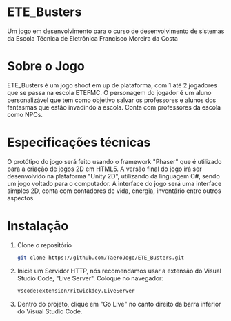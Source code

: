 # ETE_Busters
Um jogo em desenvolvimento para o curso de desenvolvimento de sistemas da Escola Técnica de Eletrônica Francisco Moreira da Costa

# Sobre o Jogo
ETE_Busters é um jogo shoot em up de plataforma, com 1 até 2 jogadores que se passa na escola ETEFMC. O personagem do jogador é um aluno personalizável que tem como objetivo salvar os professores e alunos dos fantasmas que estão invadindo a escola. Conta com professores da escola como NPCs.

# Especificações técnicas
O protótipo do jogo será feito usando o framework "Phaser" que é utilizado para a criação de jogos 2D em HTML5.
A versão final do jogo irá ser desenvolvido na plataforma "Unity 2D", utilizando da linguagem C#, sendo um jogo voltado para o computador.
A interface do jogo será uma interface simples 2D, conta com contadores de vida, energia, inventário entre outros aspectos.

# Instalação
1. Clone o repositório
   ```sh
   git clone https://github.com/TaeroJogo/ETE_Busters.git
   ```
2. Inicie um Servidor HTTP, nós recomendamos usar a extensão do Visual Studio Code, "Live Server". Coloque no navegador:
   ```sh
   vscode:extension/ritwickdey.LiveServer
   ```
3. Dentro do projeto, clique em "Go Live" no canto direito da barra inferior do Visual Studio Code.
